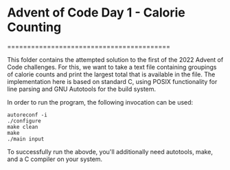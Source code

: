 # Advent of Code Day 1 - Calorie Counting
=========================================

This folder contains the attempted solution to the first of the 2022 Advent of Code 
challenges. For this, we want to take a text file containing groupings of calorie 
counts and print the largest total that is available in the file. The 
implementation here is based on standard C, using POSIX functionality for line 
parsing and GNU Autotools for the build system.

In order to run the program, the following invocation can be used:

	autoreconf -i
	./configure
	make clean
	make
	./main input

To successfully run the abovde, you'll additionally need autotools, make, and 
a C compiler on your system.

